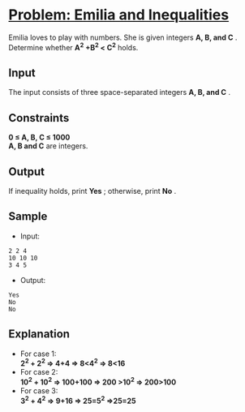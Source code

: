 # [Problem: Emilia and Inequalities](https://my.newtonschool.co/playground/code/y0bqq84w9c0y)

Emilia loves to play with numbers. She is given integers **A, B, and C** . Determine whether **A<sup>2</sup> +B<sup>2</sup> < C<sup>2</sup>** holds.

## Input

The input consists of three space-separated integers **A, B, and C** .

## Constraints

**0 ≤ A, B, C ≤ 1000** <br>
**A, B and C** are integers.

## Output

If inequality holds, print **Yes** ; otherwise, print **No** .

## Sample

- Input:
```
2 2 4
10 10 10
3 4 5
```

- Output:
```
Yes
No
No
```

## Explanation

- For case 1: <br> **2<sup>2</sup> + 2<sup>2</sup> => 4+4 => 8<4<sup>2</sup> => 8<16** <br>
- For case 2: <br> **10<sup>2</sup> + 10<sup>2</sup> => 100+100 => 200 >10<sup>2</sup> => 200>100** <br>
- For case 3: <br> **3<sup>2</sup> + 4<sup>2</sup> => 9+16 => 25=5<sup>2</sup> =>25=25** <br>

